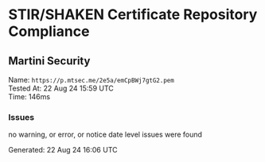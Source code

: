 # STIR/SHAKEN Certificate Repository Compliance

## Martini Security

Name: `https://p.mtsec.me/2e5a/emCpBWj7gtG2.pem`\
Tested At: 22 Aug 24 15:59 UTC\
Time: 146ms

### Issues

no warning, or error, or notice date level issues were found

Generated: 22 Aug 24 16:06 UTC